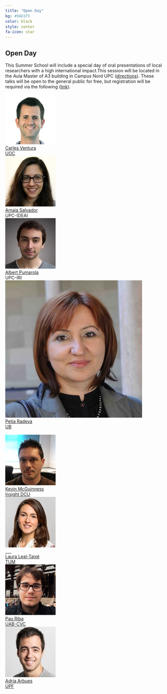 ```yaml
---
title: "Open Day"
bg: #9AD1F5
color: black
style: center
fa-icon: star
---
```


## Open Day

This Summer School will include a special day of oral presentations of local researchers with a high international impact.This session will be located in the Aula Master of A3 building in Campus Nord UPC ([directions](http://etsetb.upc.edu/en/school/location-maps)). These talks will be open to the general public for free, but registration will be required via the following ([link](https://www.eventbrite.es/e/entradas-open-lecture-deep-learning-summer-school-64231970553)).
<br>

<div class="author">
    <a href="http://sunai.uoc.edu/index.php/2016/10/13/dr-carles-ventura/" target="_blank">
      <div class="authorphoto"><img src="img/instructors/CarlesVentura-160x160.jpg"></div>
      <div>Carles Ventura</div>
      <div>UOC</div>
    </a>
</div>
<div class="author">
      <div class="authorphoto"><img src="img/instructors/AmaiaSalvador.jpg"></div>
      <div><a href="https://imatge.upc.edu/web/people/amaia-salvador" target="_blank">Amaia Salvador</a></div>
      <div>UPC-IDEAI</div>
</div>
<div class="author">
      <div class="authorphoto"><img src="img/instructors/AlbertPumarola-160x160.jpg"></div>
      <div><a href="https://www.albertpumarola.com/" target="_blank">Albert Pumarola</a></div>
      <div>UPC-IRI</div>
</div>
<div class="author">
    <a href="http://www.ub.edu/cvub/petiaradeva/" target="_blank">
      <div class="authorphoto"><img src="img/instructors/PetiaRadeva-160x160.jpg"></div>
      <div>Petia Radeva</div>
       <div>UB</div>
    </a>
</div>
<br>
<div class="author">
    <a href="https://www.insight-centre.org/users/kevin-mcguinness" target="_blank">
      <div class="authorphoto"><img src="img/instructors/Kevin160x160.jpg"></div>
      <div>Kevin McGuinness</div>
      <div>Insight DCU</div>
    </a>
</div>
<div class="author">
    <a href="https://lealtaixe.github.io/" target="_blank">
      <div class="authorphoto"><img src="img/instructors/LauraLeal-160x160.jpg"></div>
      <div>Laura Leal-Taixé</div>
       <div>TUM</div>
    </a>
</div>
<div class="author">
    <a href="https://priba.github.io/" target="_blank">
      <div class="authorphoto"><img src="img/guests/PauRiba-160x160.jpg"></div>
      <div>Pau Riba</div>
       <div>UAB-CVC</div>
    </a>
</div>
<div class="author">
    <a href="https://scholar.google.com/citations?user=uPt2TiQAAAAJ&hl=en" target="_blank">
      <div class="authorphoto"><img src="img/guests/AdriaArbues-160x160.jpg"></div>
      <div>Adria Arbues</div>
       <div>UPF</div>
    </a>
</div>
